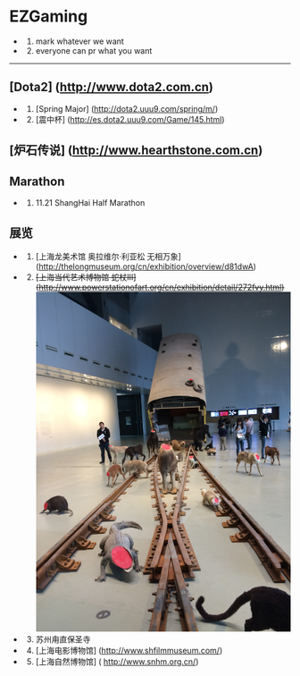 # EZGaming
  - 1. mark whatever we want
  - 2. everyone can pr what you want

-----------------------------------

## [Dota2] (http://www.dota2.com.cn)
  - 1. [Spring Major] (http://dota2.uuu9.com/spring/m/)
  - 2. [震中杯] (http://es.dota2.uuu9.com/Game/145.html)

## [炉石传说] (http://www.hearthstone.com.cn)

## Marathon
  - 1. 11.21 ShangHai Half Marathon

## 展览
  - 1. [上海龙美术馆 奥拉维尔·利亚松 无相万象] (http://thelongmuseum.org/cn/exhibition/overview/d81dwA)
  - 2. ~~[上海当代艺术博物馆 蛇杖III] (http://www.powerstationofart.org/cn/exhibition/detail/272fvy.html)~~ ![左开道岔](https://github.com/TouHenYing/EZGaming/blob/master/%E8%9B%87%E6%9D%96/%E5%B7%A6%E5%BC%80%E9%81%93%E5%B2%9402.JPG)
  - 3. 苏州甪直保圣寺
  - 4. [上海电影博物馆] (http://www.shfilmmuseum.com/)
  - 5. [上海自然博物馆] ( http://www.snhm.org.cn/)

